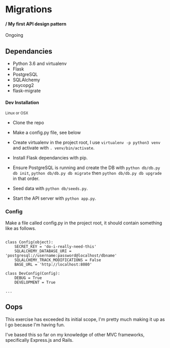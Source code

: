 # Migrations
#### / My first API design pattern

Ongoing

## Dependancies

- Python 3.6 and virtualenv
- Flask
- PostgreSQL
- SQLAlchemy
- psycopg2
- flask-migrate

#### Dev Installation
<small>Linux or OSX</small>

- Clone the repo

- Make a config.py file, see below

- Create virtualenv in the project root, I use ```virtualenv -p python3 venv``` and activate with ```. venv/bin/activate```.

- Install Flask dependancies with pip.

- Ensure PostgreSQL is running and create the DB with ```python db/db.py db init```, ```python db/db.py db migrate``` then ```python db/db.py db upgrade``` in that order.

- Seed data with ```python db/seeds.py```.

- Start the API server with ```python app.py```.

### Config

Make a file called config.py in the project root, it should contain something like as follows.

```

class Config(object):
    SECRET_KEY = 'do-i-really-need-this'
    SQLALCHEMY_DATABASE_URI = 'postgresql://username:password@localhost/dbname'
    SQLALCHEMY_TRACK_MODIFICATIONS = False
    BASE_URL = 'http://localhost:8080'

class DevConfig(Config):
    DEBUG = True
    DEVELOPMENT = True

...

```


## Oops

This exercise has exceeded its initial scope, I'm pretty much making it up as I go because I'm having fun.

I've based this so far on my knowledge of other MVC frameworks, specifically Express.js and Rails.
